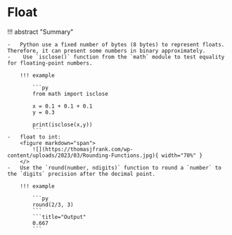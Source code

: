 # Float

!!! abstract "Summary"

    -   Python use a fixed number of bytes (8 bytes) to represent floats. Therefore, it can present some numbers in binary approximately.
    -    Use `isclose()` function from the `math` module to test equality for floating-point numbers.

        !!! example

            ```py
            from math import isclose

            x = 0.1 + 0.1 + 0.1
            y = 0.3

            print(isclose(x,y))
            ```
    -   float to int:
        <figure markdown="span">
            ![](https://thomasjfrank.com/wp-content/uploads/2023/03/Rounding-Functions.jpg){ width="70%" }
        </>
    -   Use the `round(number, ndigits)` function to round a `number` to the `digits` precision after the decimal point.

        !!! example
            
            ```py
            round(2/3, 3)
            ```
            ```title="Output"
            0.667
            ```